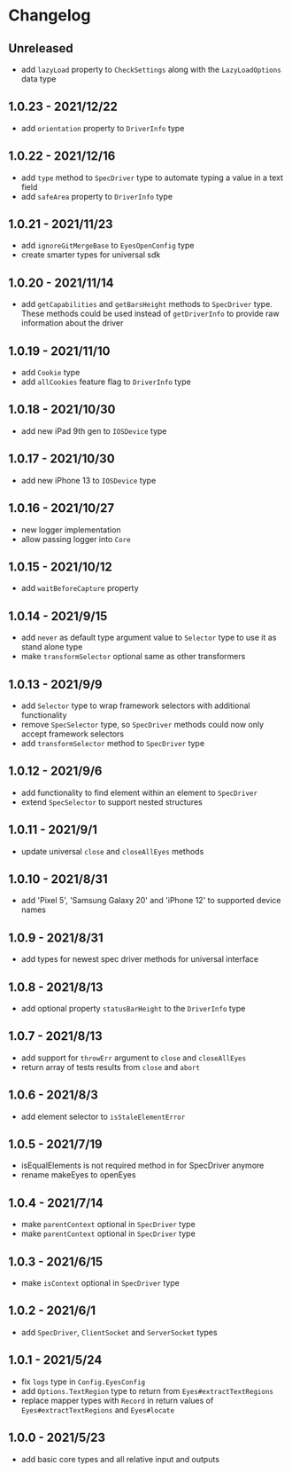 # Changelog

## Unreleased

- add `lazyLoad` property to `CheckSettings` along with the `LazyLoadOptions` data type

## 1.0.23 - 2021/12/22

- add `orientation` property to `DriverInfo` type

## 1.0.22 - 2021/12/16

- add `type` method to `SpecDriver` type to automate typing a value in a text field
- add `safeArea` property to `DriverInfo` type

## 1.0.21 - 2021/11/23

- add `ignoreGitMergeBase` to `EyesOpenConfig` type
- create smarter types for universal sdk

## 1.0.20 - 2021/11/14

- add `getCapabilities` and `getBarsHeight` methods to `SpecDriver` type. These methods could be used instead of `getDriverInfo` to provide raw information about the driver

## 1.0.19 - 2021/11/10

- add `Cookie` type
- add `allCookies` feature flag to `DriverInfo` type

## 1.0.18 - 2021/10/30

- add new iPad 9th gen to `IOSDevice` type

## 1.0.17 - 2021/10/30

- add new iPhone 13 to `IOSDevice` type

## 1.0.16 - 2021/10/27

- new logger implementation
- allow passing logger into `Core` 

## 1.0.15 - 2021/10/12

- add `waitBeforeCapture` property

## 1.0.14 - 2021/9/15

- add `never` as default type argument value to  `Selector` type to use it as stand alone type
- make `transformSelector` optional same as other transformers 

## 1.0.13 - 2021/9/9

- add `Selector` type to wrap framework selectors with additional functionality
- remove `SpecSelector` type, so `SpecDriver` methods could now only accept framework selectors
- add `transformSelector` method to `SpecDriver` type

## 1.0.12 - 2021/9/6

- add functionality to find element within an element to `SpecDriver`
- extend `SpecSelector` to support nested structures

## 1.0.11 - 2021/9/1

- update universal `close` and `closeAllEyes` methods

## 1.0.10 - 2021/8/31

- add 'Pixel 5', 'Samsung Galaxy 20' and 'iPhone 12' to supported device names

## 1.0.9 - 2021/8/31

- add types for newest spec driver methods for universal interface

## 1.0.8 - 2021/8/13

- add optional property `statusBarHeight` to the `DriverInfo` type

## 1.0.7 - 2021/8/13

- add support for `throwErr` argument to `close` and `closeAllEyes`
- return array of tests results from `close` and `abort`

## 1.0.6 - 2021/8/3

- add element selector to `isStaleElementError`

## 1.0.5 - 2021/7/19

- isEqualElements is not required method in for SpecDriver anymore
- rename makeEyes to openEyes

## 1.0.4 - 2021/7/14

- make `parentContext` optional in `SpecDriver` type
- make `parentContext` optional in `SpecDriver` type
## 1.0.3 - 2021/6/15

- make `isContext` optional in `SpecDriver` type

## 1.0.2 - 2021/6/1

- add `SpecDriver`, `ClientSocket` and `ServerSocket` types

## 1.0.1 - 2021/5/24

- fix `logs` type in `Config.EyesConfig`
- add `Options.TextRegion` type to return from `Eyes#extractTextRegions`
- replace mapper types with `Record` in return values of `Eyes#extractTextRegions` and `Eyes#locate`

## 1.0.0 - 2021/5/23

- add basic core types and all relative input and outputs
